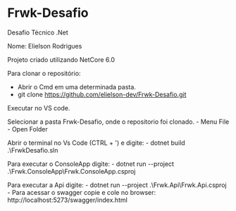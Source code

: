# Frwk-Desafio
Desafio Técnico .Net

Nome: Elielson Rodrigues


Projeto criado utilizando NetCore 6.0

Para clonar o repositório:
 - Abrir o Cmd em uma determinada pasta.
 - git clone https://github.com/elielson-dev/Frwk-Desafio.git
 

Executar no VS code.

Selecionar a pasta Frwk-Desafio, onde o repositorio foi clonado.
	- Menu File - Open Folder

Abrir o terminal no Vs Code (CTRL + ') e digite:
	- dotnet build .\FrwkDesafio.sln
	
Para executar o ConsoleApp digite:
	- dotnet run --project .\Frwk.ConsoleApp\Frwk.ConsoleApp.csproj
	
	
Para executar a Api digite:	
	- dotnet run --project .\Frwk.Api\Frwk.Api.csproj
	- Para acessar o swagger copie e cole no browser: http://localhost:5273/swagger/index.html
	
